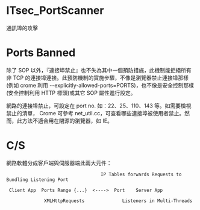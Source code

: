 # ITsec_PortScanner
通訊埠的攻擊

# Ports Banned

除了 SOP 以外，『連接埠禁止』也不失為其中一個預防措施，此機制能拒絕所有非 TCP 的連接埠連接。此預防機制的實施步驟，不像是瀏覽器禁止連接埠那樣 (例如 crome 利用 --explicitly-allowed-ports=PORTS)，也不像是安全控制那樣(安全控制利用 HTTP 標頭)或其它 SOP 屬性進行設定。

網路的連接埠禁止，可設定在 port no. 如：22、25、110、143 等。如需要檢視禁止的清單， Crome 可參考 net_util.cc，可查看哪些連接埠被使用者禁止。然而，此方法不適合用在閉源的瀏覽器，如 IE。

# C/S 

網路軟體分成客戶端與伺服器端此兩大元件：


                                       IP Tables forwards Requests to Bundling Listening Port

     Client App  Ports Range {...}  <---->  Port    Server App
         
                  XMLHttpRequests              Listeners in Multi-Threads
         
         
         
               


